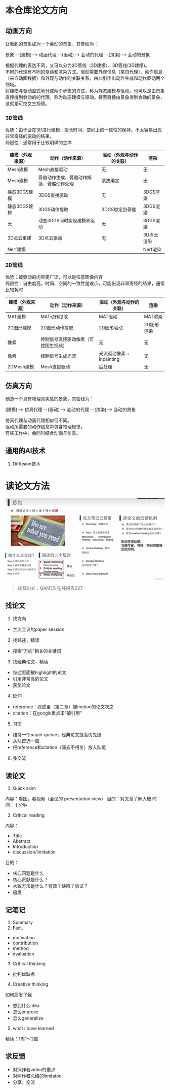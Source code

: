 # 本仓库论文方向

## 动画方向

让看到的景象成为一个会动的景象，其管线为：  

景象 --(建模)--> 动画代理 --(驱动)--> 会动的代理 --(渲染)--> 会动的景象

根据代理的表达不同，又可以分为2D管线（2D建模）、3D管线(3D建模)。  
不同的代理有不同的驱动和渲染方式。驱动需要外观信息（来自代理）、动作信息（来自动画数据）和外观与动作的关联关系，由此引申出动作生成和动作驱动两个领域。   
将建模与驱动显式地分成两个步骤的方式，称为静态建模与驱动。也可以是由景象直接得到会动的的代理，称为动态建模与驱动。甚至直接由景象得到会动的景象，这就是可控文生视频。  

### 3D管线

优势：由于会在3D进行建模，擅长时间、空间上的一致性的保持。不太容易出现非常奇怪的驱动的结果。  
局限性：通常用于比较明确的主体

|建模（外观来源）|动作（动作来源）|驱动（外观与动作的关联）|渲染|
|---|---|---|---|
|Mesh建模|Mesh直接驱动|无|无|
|Mesh建模|骨骼动作生成、骨骼动作捕捉、骨骼动作处理|蒙皮绑定|无|
|静态3DGS建模|3DGS直接驱动|无|3DGS渲染|
|静态3DGS建模|3DGS动作提取|3DGS绑定到骨骼|3DGS渲染|
|无|动态3DGS同时实现建模和驱动|无|3DGS渲染|
|3D点云重建|3D点云驱动|无|3D点云渲染|
|Nerf建模|||Nerf渲染|

### 2D管线

优势：被驱动的内容更广泛，可以是任意图像内容  
局限性：自由度高，时间、空间的一致性是难点，可能出现非常奇怪的结果，通常比较耗时

|建模（外观来源）|动作（动作来源）|驱动（外观与动作的关联）|渲染|
|---|---|---|---|
|MAT建模|MAT动作提取|MAT驱动|MAT渲染|
|2D图形建模|2D图形动作提取|2D图形驱动|2D图形渲染|
|像素|控制信号直接驱动像素（可控图生视频）|无|无|
|像素|控制信号生成光流|光流驱动像素 + inpainting|无|
|2DMesh建模|Mesh直接驱动|后处理|无|

## 仿真方向

创造一个具有物理真实感的景象，其管线为：  

(建模)--> 仿真代理 --(驱动)--> 会动的代理 --(渲染)--> 会动的景象

仿真代理与动画代理相似但不同。  
驱动所需要的动作信息中包含物理规律。  
有些工作中，会同时结合动画与仿真。  

## 通用的AI技术

1. Diffusion技术

# 读论文方法

![](./assets/ReadPaperSummary.PNG)
> 转载出处：GAMES 在线报告227  

## 找论文

1. 找方向

- 主流会议的paper session

2. 找综述，精读

- 搜索“方向”相关的关键词

3. 找经典论文，精读

- 综述里面被highlight的论文
- 引用非常高的论文
- 获奖论文

4. 延伸
    
- reference：综述里（第二章）被metion的论文次之
- citation：在google里点击“被引用”

5. 习惯

- 维持一个paper queue，经典论文提高优先级
- 从队首选一篇
- 把reference和citation（筛去不相关）放入队尾

6. 多交流

## 读论文

1. Quick skim

内容：看图，看视频（会议的 presentation view）
目的：对文章了解大概
时间：十分钟

2. Critical reading

内容：  

- Title
- Abstract
- Introduction
- discussion/limitation
  
目的：

- 核心问题是什么
- 核心贡献是什么？
- 大致方法是什么？有效？缺陷？验证？
- 启发

## 记笔记

1. Summary
2. Fact.
- motivafion
- contribution
- method
- evaluation
3. Crifical thinking
   
- 批判优缺点

4. Creative thinking

如何启发了我

- 想到什么idea
- 怎么improve
- 怎么generalize

5. what I have learned

精读：1周1～2篇

## 求反馈

- 对照作者video的重点
- 对照作者总结的limitaton
- 分享，交流

